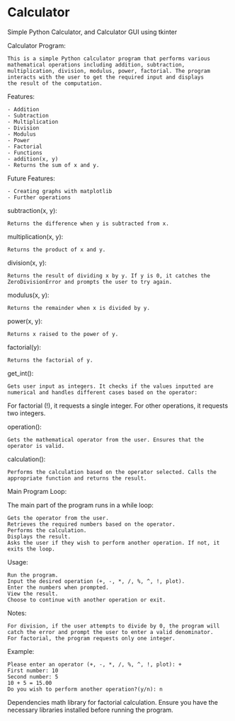 # Calculator
Simple Python Calculator, and Calculator GUI using tkinter

Calculator Program:

    This is a simple Python calculator program that performs various mathematical operations including addition, subtraction, multiplication, division, modulus, power, factorial. The program interacts with the user to get the required input and displays
    the result of the computation.

Features:

    - Addition
    - Subtraction
    - Multiplication
    - Division
    - Modulus
    - Power
    - Factorial
    - Functions
    - addition(x, y)
    - Returns the sum of x and y.

Future Features:

    - Creating graphs with matplotlib
    - Further operations

  subtraction(x, y):
  
    Returns the difference when y is subtracted from x.

  multiplication(x, y):
    
    Returns the product of x and y.

  division(x, y):
  
    Returns the result of dividing x by y. If y is 0, it catches the ZeroDivisionError and prompts the user to try again.

  modulus(x, y):
  
    Returns the remainder when x is divided by y.

  power(x, y):
    
    Returns x raised to the power of y.
  
  factorial(y):
  
    Returns the factorial of y.

  get_int():
  
    Gets user input as integers. It checks if the values inputted are numerical and handles different cases based on the operator:

For factorial (!), it requests a single integer.
For other operations, it requests two integers.

  operation():
  
    Gets the mathematical operator from the user. Ensures that the operator is valid.

  calculation():
  
    Performs the calculation based on the operator selected. Calls the appropriate function and returns the result.

Main Program Loop:

  The main part of the program runs in a while loop:

    Gets the operator from the user.
    Retrieves the required numbers based on the operator.
    Performs the calculation.
    Displays the result.
    Asks the user if they wish to perform another operation. If not, it exits the loop.

Usage:

    Run the program.
    Input the desired operation (+, -, *, /, %, ^, !, plot).
    Enter the numbers when prompted.
    View the result.
    Choose to continue with another operation or exit.
  
Notes:

    For division, if the user attempts to divide by 0, the program will catch the error and prompt the user to enter a valid denominator.
    For factorial, the program requests only one integer.
  
Example:

    Please enter an operator (+, -, *, /, %, ^, !, plot): +
    First number: 10
    Second number: 5
    10 + 5 = 15.00 
    Do you wish to perform another operation?(y/n): n
    
Dependencies
math library for factorial calculation.
Ensure you have the necessary libraries installed before running the program.
